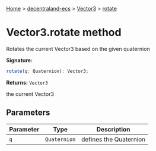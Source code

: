 [Home](./index) &gt; [decentraland-ecs](./decentraland-ecs.md) &gt; [Vector3](./decentraland-ecs.vector3.md) &gt; [rotate](./decentraland-ecs.vector3.rotate.md)

# Vector3.rotate method

Rotates the current Vector3 based on the given quaternion

**Signature:**
```javascript
rotate(q: Quaternion): Vector3;
```
**Returns:** `Vector3`

the current Vector3

## Parameters

|  Parameter | Type | Description |
|  --- | --- | --- |
|  `q` | `Quaternion` | defines the Quaternion |

